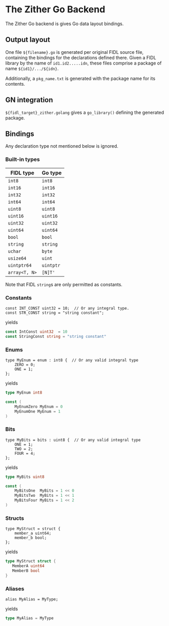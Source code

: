 # The Zither Go Backend

The Zither Go backend is gives Go data layout bindings.

## Output layout

One file `${filename}.go` is generated per original FIDL source file,
containing the bindings for the declarations defined there. Given a FIDL
library by the name of `id1.id2.....idn`, these files comprise a package of
name `${id1}/.../${idn}`.

Additionally, a `pkg_name.txt` is generated with the package name for its
contents.

## GN integration

`${fidl_target}_zither.golang` gives a `go_library()` defining the generated
package.

## Bindings

Any declaration type not mentioned below is ignored.

### Built-in types

| FIDL type     | Go type   |
| ------------- | --------- |
| `int8`        | `int8`    |
| `int16`       | `int16`   |
| `int32`       | `int32`   |
| `int64`       | `int64`   |
| `uint8`       | `uint8`   |
| `uint16`      | `uint16`  |
| `uint32`      | `uint32`  |
| `uint64`      | `uint64`  |
| `bool`        | `bool`    |
| `string`      | `string`  |
| `uchar`       | `byte`    |
| `usize64`     | `uint`    |
| `uintptr64`   | `uintptr` |
| `array<T, N>` | `[N]T'`   |

Note that FIDL `string`s are only permitted as constants.

### Constants

```fidl
const INT_CONST uint32 = 10;  // Or any integral type.
const STR_CONST string = "string constant";
```

yields

```go
const IntConst uint32  = 10
const StringConst string = "string constant"
```

### Enums

```fidl
type MyEnum = enum : int8 {  // Or any valid integral type
    ZERO = 0;
    ONE = 1;
};
```

yields

```go
type MyEnum int8

const (
    MyEnumZero MyEnum = 0
    MyEnumOne MyEnum = 1
)
```

### Bits

```fidl
type MyBits = bits : uint8 {  // Or any valid integral type
    ONE = 1;
    TWO = 2;
    FOUR = 4;
};
```

yields

```go
type MyBits uint8

const (
    MyBitsOne  MyBits = 1 << 0
    MyBitsTwo  MyBits = 1 << 1
    MyBitsFour MyBits = 1 << 2
)
```

### Structs

```fidl
type MyStruct = struct {
    member_a uint64;
    member_b bool;
};
```

yields

```go
type MyStruct struct {
   MemberA uint64
   MemberB bool
}
```

### Aliases

```fidl
alias MyAlias = MyType;
```

yields

```go
type MyAlias = MyType
```
